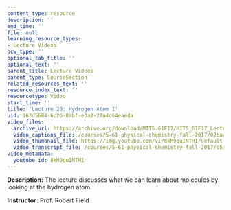 ```yaml
---
content_type: resource
description: ''
end_time: ''
file: null
learning_resource_types:
- Lecture Videos
ocw_type: ''
optional_tab_title: ''
optional_text: ''
parent_title: Lecture Videos
parent_type: CourseSection
related_resources_text: ''
resource_index_text: ''
resourcetype: Video
start_time: ''
title: 'Lecture 20: Hydrogen Atom I'
uid: 163d5684-6c26-8abf-e3a2-27a4c64eaeda
video_files:
  archive_url: https://archive.org/download/MIT5.61F17/MIT5_61F17_Lecture_20_300k.mp4
  video_captions_file: /courses/5-61-physical-chemistry-fall-2017/02bac488b5bb5b59b153758a9ddef8bc_8kM9quINTHI.vtt
  video_thumbnail_file: https://img.youtube.com/vi/8kM9quINTHI/default.jpg
  video_transcript_file: /courses/5-61-physical-chemistry-fall-2017/c5d27985ea78c1d6b38a6637caf5ab65_8kM9quINTHI.pdf
video_metadata:
  youtube_id: 8kM9quINTHI
---
```


**Description:** The lecture discusses what we can learn about molecules by looking at the hydrogen atom.

**Instructor:** Prof. Robert Field

